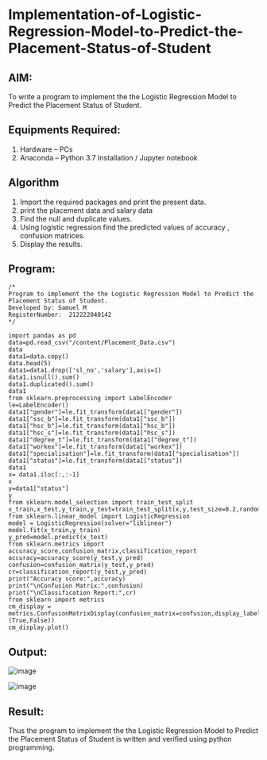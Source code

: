 # Implementation-of-Logistic-Regression-Model-to-Predict-the-Placement-Status-of-Student

## AIM:
To write a program to implement the the Logistic Regression Model to Predict the Placement Status of Student.

## Equipments Required:
1. Hardware – PCs
2. Anaconda – Python 3.7 Installation / Jupyter notebook

## Algorithm
1. Import the required packages and print the present data.
2. print the placement data and salary data
3. Find the null and duplicate values.
4. Using logistic regression find the predicted values of accuracy , confusion matrices.
5. Display the results.

## Program:
```
/*
Program to implement the the Logistic Regression Model to Predict the Placement Status of Student.
Developed by: Samuel M
RegisterNumber:  212222040142
*/
```
```
import pandas as pd
data=pd.read_csv("/content/Placement_Data.csv")
data
data1=data.copy()
data.head(5)
data1=data1.drop(['sl_no','salary'],axis=1)
data1.isnull().sum()
data1.duplicated().sum()
data1
from sklearn.preprocessing import LabelEncoder
le=LabelEncoder()
data1["gender"]=le.fit_transform(data1["gender"])
data1["ssc_b"]=le.fit_transform(data1["ssc_b"])
data1["hsc_b"]=le.fit_transform(data1["hsc_b"])
data1["hsc_s"]=le.fit_transform(data1["hsc_s"])
data1["degree_t"]=le.fit_transform(data1["degree_t"])
data1["workex"]=le.fit_transform(data1["workex"])
data1["specialisation"]=le.fit_transform(data1["specialisation"])
data1["status"]=le.fit_transform(data1["status"])
data1
x= data1.iloc[:,:-1]
x
y=data1["status"]
y
from sklearn.model_selection import train_test_split
x_train,x_test,y_train,y_test=train_test_split(x,y,test_size=0.2,random_state=0)
from sklearn.linear_model import LogisticRegression
model = LogisticRegression(solver="liblinear")
model.fit(x_train,y_train)
y_pred=model.predict(x_test)
from sklearn.metrics import accuracy_score,confusion_matrix,classification_report
accuracy=accuracy_score(y_test,y_pred)
confusion=confusion_matrix(y_test,y_pred)
cr=classification_report(y_test,y_pred)
print("Accuracy score:",accuracy)
print("\nConfusion Matrix:",confusion)
print("\nClassification Report:",cr)
from sklearn import metrics
cm_display = metrics.ConfusionMatrixDisplay(confusion_matrix=confusion,display_labels=(True,False))
cm_display.plot()
```
## Output:

![image](https://github.com/AtchayaSundaramoorthy/Implementation-of-Logistic-Regression-Model-to-Predict-the-Placement-Status-of-Student/assets/119393516/5a9db39f-eed8-4b32-b1d3-93f13e555f40)

![image](https://github.com/AtchayaSundaramoorthy/Implementation-of-Logistic-Regression-Model-to-Predict-the-Placement-Status-of-Student/assets/119393516/05858d16-4772-47c4-83fa-7e49a529845c)

## Result:
Thus the program to implement the the Logistic Regression Model to Predict the Placement Status of Student is written and verified using python programming.
